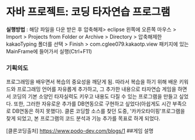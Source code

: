 # 자바 프로젝트: 코딩 타자연습 프로그램
**실행방법** : 해당 파일을 다운 받은 후 압축해제> eclipse 왼쪽에 오른쪽 마우스 > Import > Projects from Folder or Archive > Directory > 압축해제한 kakaoTyping 폴더를 선택 > Finish > com.cglee079.kakaotp.view 패키지에 있는 MainFrame에 들어가서 실행(Ctrl+F11)
### 기획의도
프로그래밍을 배우면서 복습의 중요성을 깨닫게 됨. 따라서 복습을 하기 위해 배운 키워드와 프로그래밍 언어를 자유롭게 추가하고, 그 추가한 내용으로 타자연습 게임을 하면서 코딩의 기본 소양인 타자실력도 키우고 내용도 다질 수 있는 프로그램을 만들고 싶었다. 또한, 그러한 자유로운 추가를 DB연동으로 구현하고 싶었다(아쉽게도 시간 부족으로 DB연동은 하지 못했다). 클론 코딩할 소스를 찾던 도중, '카카오타이핑'프로그램을 찾게 되었고, 본 프로그램의 코드 분석과 기능 추가를 목표로 하게 되었다.

[클론코딩출처] https://www.podo-dev.com/blogs/1
##게임 설명


